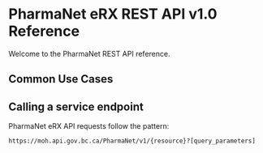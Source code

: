 # PharmaNet eRX REST API v1.0 Reference

Welcome to the PharmaNet REST API reference.

## Common Use Cases

## Calling a service endpoint

PharmaNet eRX API requests follow the pattern:

```bash
https://moh.api.gov.bc.ca/PharmaNet/v1/{resource}?[query_parameters]
```
